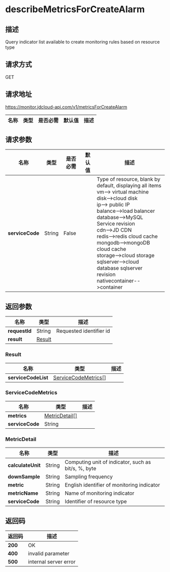 # describeMetricsForCreateAlarm


## 描述
Query indicator list available to create monitoring rules based on resource type

## 请求方式
GET

## 请求地址
https://monitor.jdcloud-api.com/v1/metricsForCreateAlarm

|名称|类型|是否必需|默认值|描述|
|---|---|---|---|---|

## 请求参数
|名称|类型|是否必需|默认值|描述|
|---|---|---|---|---|
|**serviceCode**|String|False||Type of resource, blank by default, displaying all items<br>vm--> virtual machine<br>disk-->cloud disk<br>ip--> public IP<br>balance-->load balancer<br>database-->MySQL Service revision<br>cdn-->JD CDN<br>redis-->redis cloud cache<br>mongodb-->mongoDB cloud cache<br>storage-->cloud storage<br>sqlserver-->cloud database sqlserver revision <br>nativecontainer-->container<br>|


## 返回参数
|名称|类型|描述|
|---|---|---|
|**requestId**|String|Requested identifier id|
|**result**|[Result](##Result)||


### <a name="Result">Result</a>
|名称|类型|描述|
|---|---|---|
|**serviceCodeList**|[ServiceCodeMetrics[]](##ServiceCodeMetrics)||
### <a name="ServiceCodeMetrics">ServiceCodeMetrics</a>
|名称|类型|描述|
|---|---|---|
|**metrics**|[MetricDetail[]](##MetricDetail)||
|**serviceCode**|String||
### <a name="MetricDetail">MetricDetail</a>
|名称|类型|描述|
|---|---|---|
|**calculateUnit**|String|Computing unit of indicator, such as bit/s, %, byte|
|**downSample**|String|Sampling frequency|
|**metric**|String|English identifier of monitoring indicator|
|**metricName**|String|Name of monitoring indicator|
|**serviceCode**|String|Identifier of resource type|

## 返回码
|返回码|描述|
|---|---|
|**200**|OK|
|**400**|invalid parameter|
|**500**|internal server error|
